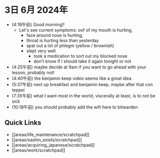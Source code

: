 # 3日 6月 2024年
- (4:18午前) Good morning!!
  - Let's see current symptoms: 
oof of my mouth is hurting,
    - face around nose is hurting,
    - throat is hurting less than yesterday
    - spat out a lot of phlegm (yellow / brownish)
    - slept very well
      - took a medication to sort out my blocked nose
      - don't know if I should take it again tonight or not
- (4:25午前) maybe decide at 9am if you want to go ahead with your lesson, probably not!
- (4:40午前) the benjamin keep video seems like a great idea
- (5:37午前) next up breakfast and benjamin keep, maybe after that con teppei
- (7:35午前) what I want most in the world, viscerally at least, is to not be sick
- (10:18午前) you should probably add the wifi here to bitwarden








## Quick Links
- [[areas/life_maintenance/scratchpad]]
- [[areas/sashin_exists/scratchpad]]
- [[areas/acquiring_japanese/scratchpad]]
- [[areas/work/scratchpad]]

